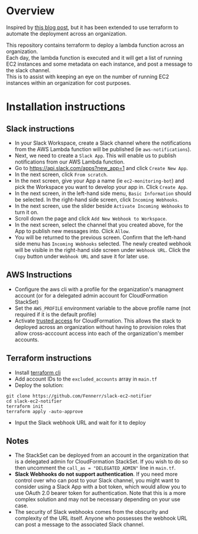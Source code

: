 # Overview

Inspired by [this blog post](https://nivleshc.wordpress.com/2021/06/27/use-aws-lambda-to-send-slack-notifications-for-running-amazon-ec2-instances/), but it has been extended to use terraform to automate the deployment across an organization.  

This repository contains terraform to deploy a lambda function across an organization.  
Each day, the lambda function is executed and it will get a list of running EC2 instances and some metadata on each instance, and post a message to the slack channel.  
This is to assist with keeping an eye on the number of running EC2 instances within an organization for cost purposes.   

# Installation instructions

## Slack instructions

* In your Slack Workspace, create a Slack channel where the notifications from the AWS Lambda function will be published (ie `aws-notifications`).
* Next, we need to create a `Slack App`. This will enable us to publish notifications from our AWS Lambda function.
* Go to https://api.slack.com/apps?new_app=1 and click `Create New App`.
* In the next screen, click `From scratch`.
* In the next screen, give your App a name (ie `ec2-monitoring-bot`) and pick the Workspace you want to develop your app in. Click `Create App`.
* In the next screen, in the left-hand side menu, `Basic Information` should be selected. In the right-hand side screen, click `Incoming Webhooks`.
* In the next screen, use the slider beside `Activate Incoming Webhooks` to turn it on.
* Scroll down the page and click `Add New Webhook to Workspace`.
* In the next screen, select the channel that you created above, for the App to publish new messages into. Click `Allow`.
* You will be returned to the previous screen. Confirm that the left-hand side menu has `Incoming Webhooks` selected. The newly created webhook will be visible in the right-hand side screen under `Webhook URL`. Click the `Copy` button under `Webhook URL` and save it for later use.

## AWS Instructions

* Configure the aws cli with a profile for the organization's managment account (or for a delegated admin account for CloudFormation StackSet)
* Set the `AWS_PROFILE` environment variable to the above profile name (not required if it is the default profile)
* Activate [trusted access](https://docs.aws.amazon.com/AWSCloudFormation/latest/UserGuide/stacksets-orgs-activate-trusted-access.html) for CloudFormation. This allows the stack to deployed across an organization without having to provision roles that allow cross-acccount access into each of the organization's member accounts.

## Terraform instructions


* Install [terraform cli](https://developer.hashicorp.com/terraform/tutorials/aws-get-started/install-cli)
* Add account IDs to the `excluded_accounts` array in `main.tf`
* Deploy the solution:
```
git clone https://github.com/Fennerr/slack-ec2-notifier
cd slack-ec2-notifier
terraform init
terraform apply -auto-approve
```
* Input the Slack webhook URL and wait for it to deploy

## Notes

* The StackSet can be deployed from an account in the organization that is a delegated admin for CloudFormation StackSet. If you wish to do so then uncomment the `call_as = "DELEGATED_ADMIN"` line in `main.tf`.
* **Slack Webhooks do not support authentication**. If you need more control over who can post to your Slack channel, you might want to consider using a Slack App with a bot token, which would allow you to use OAuth 2.0 bearer token for authentication. Note that this is a more complex solution and may not be necessary depending on your use case.
* The security of Slack webhooks comes from the obscurity and complexity of the URL itself. Anyone who possesses the webhook URL can post a message to the associated Slack channel. 

